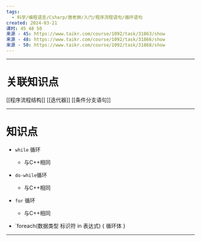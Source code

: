 ```yaml
---
tags:
  - 科学/编程语言/Csharp/唐老狮/入门/程序流程语句/循环语句
created: 2024-03-21
课时: 45 48 50
来源 - 45: https://www.taikr.com/course/1092/task/31863/show
来源 - 48: https://www.taikr.com/course/1092/task/31866/show
来源 - 50: https://www.taikr.com/course/1092/task/31868/show
---
```


---
# 关联知识点

[[程序流程结构]] [[迭代器]] [[条件分支语句]]

---
# 知识点

- `while` 循环
	- 与C++相同

- `do-while`循环
	- 与C++相同

- `for` 循环
	- 与C++相同

- `foreach(数据类型 标识符 in 表达式) { 循环体 }

---

